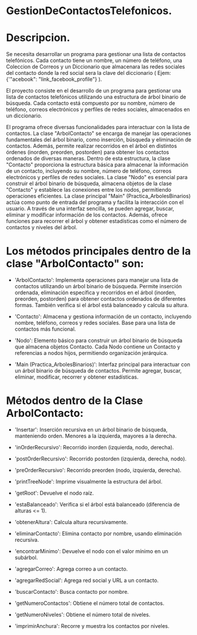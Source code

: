 # GestionDeContactosTelefonicos.

# Descripcion.
Se necesita desarrollar un programa para gestionar una lista de contactos telefónicos. Cada contacto tiene un nombre, un número de teléfono, una Coleccion de Correos y un Diccionario que almacenara las redes sociales del contacto donde la red social sera la clave del diccionario ( Ejem: {'"acebook": "link_facebook_profile"} ).  


El proyecto consiste en el desarrollo de un programa para gestionar una lista de contactos telefónicos utilizando
una estructura de árbol binario de búsqueda. Cada contacto está compuesto por su nombre, número de teléfono,
correos electrónicos y perfiles de redes sociales, almacenados en un diccionario.


El programa ofrece diversas funcionalidades para interactuar con la lista de contactos. La clase "ArbolContacto" 
se encarga de manejar las operaciones fundamentales del árbol binario, como inserción, búsqueda y eliminación de contactos. Además,
permite realizar recorridos en el árbol en distintos órdenes (inorden, preorden, postorden) para obtener los contactos ordenados de diversas maneras.
Dentro de esta estructura, la clase "Contacto" proporciona la estructura básica para almacenar la información de un contacto, incluyendo su nombre,
número de teléfono, correos electrónicos y perfiles de redes sociales. La clase "Nodo" es esencial para construir el árbol binario de búsqueda, 
almacena objetos de la clase "Contacto" y establece las conexiones entre los nodos, permitiendo operaciones eficientes.
La clase principal "Main" (Practica_ArbolesBinarios) actúa como punto de entrada del programa y facilita la interacción con el usuario.
A través de una interfaz sencilla, se pueden agregar, buscar, eliminar y modificar información de los contactos. Además,
ofrece funciones para recorrer el árbol y obtener estadísticas como el número de contactos y niveles del árbol.

# Los métodos principales dentro de la clase "ArbolContacto" son:

* 'ArbolContacto': Implementa operaciones para manejar una lista de contactos utilizando un árbol binario de búsqueda. Permite inserción ordenada, eliminación específica y recorridos en el árbol (inorden, preorden, postorden) para obtener contactos ordenados de diferentes formas. También verifica si el árbol está balanceado y calcula su altura.

* 'Contacto': Almacena y gestiona información de un contacto, incluyendo nombre, teléfono, correos y redes sociales. Base para una lista de contactos más funcional.

* 'Nodo': Elemento básico para construir un árbol binario de búsqueda que almacena objetos Contacto. Cada Nodo contiene un Contacto y referencias a nodos hijos, permitiendo organización jerárquica.

* 'Main (Practica_ArbolesBinarios)': Interfaz principal para interactuar con un árbol binario de búsqueda de contactos. Permite agregar, buscar, eliminar, modificar, recorrer y obtener estadísticas.

# Métodos dentro de la Clase ArbolContacto:

* 'Insertar': Inserción recursiva en un árbol binario de búsqueda, manteniendo orden. Menores a la izquierda, mayores a la derecha.

* 'inOrderRecursivo': Recorrido inorden (izquierda, nodo, derecha).

* 'postOrderRecursivo': Recorrido postorden (izquierda, derecha, nodo).

* 'preOrderRecursivo': Recorrido preorden (nodo, izquierda, derecha).

* 'printTreeNode': Imprime visualmente la estructura del árbol.

* 'getRoot': Devuelve el nodo raíz.

* 'estaBalanceado': Verifica si el árbol está balanceado (diferencia de alturas <= 1).

* 'obtenerAltura': Calcula altura recursivamente.

* 'eliminarContacto': Elimina contacto por nombre, usando eliminación recursiva.

* 'encontrarMinimo': Devuelve el nodo con el valor mínimo en un subárbol.

* 'agregarCorreo': Agrega correo a un contacto.

* 'agregarRedSocial': Agrega red social y URL a un contacto.

* 'buscarContacto': Busca contacto por nombre.

* 'getNumeroContactos': Obtiene el número total de contactos.

* 'getNumeroNiveles': Obtiene el número total de niveles.

* 'imprimirAnchura': Recorre y muestra los contactos por niveles.
